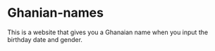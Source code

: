 # Ghanian-names
This is a website that gives you a Ghanaian name when you input the birthday date and gender.
